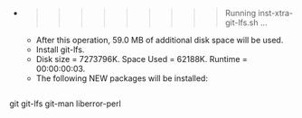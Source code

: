 * >>>>>>>>> Running inst-xtra-git-lfs.sh ...
  * After this operation, 59.0 MB of additional disk space will be used.
  * Install git-lfs.
  * Disk size = 7273796K. Space Used = 62188K. Runtime = 00:00:00:03.
  * The following NEW packages will be installed:
  ```bash
git git-lfs git-man liberror-perl
  ```
